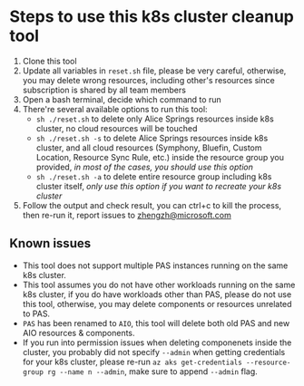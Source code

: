 # Steps to use this k8s cluster cleanup tool

1. Clone this tool
2. Update all variables in `reset.sh` file, please be very careful, otherwise, you may delete wrong resources, including other's resources since subscription is shared by all team members
3. Open a bash terminal, decide which command to run
4. There're several available options to run this tool:
    - `sh ./reset.sh` to delete only Alice Springs resources inside k8s cluster, no cloud resources will be touched
    - `sh ./reset.sh -s` to delete Alice Springs resources inside k8s cluster, and all cloud resources (Symphony, Bluefin, Custom Location, Resource Sync Rule, etc.) inside the resource group you provided, *in most of the cases, you should use this option*
    - `sh ./reset.sh -a` to delete entire resource group including k8s cluster itself, *only use this option if you want to recreate your k8s cluster*
5. Follow the output and check result, you can ctrl+c to kill the process, then re-run it, report issues to <zhengzh@microsoft.com>

## Known issues

- This tool does not support multiple PAS instances running on the same k8s cluster.
- This tool assumes you do not have other workloads running on the same k8s cluster, if you do have workloads other than PAS, please do not use this tool, otherwise, you may delete components or resources unrelated to PAS.
- `PAS` has been renamed to `AIO`, this tool will delete both old PAS and new AIO resources & components.
- If you run into permission issues when deleting componenets inside the cluster, you probably did not specify `--admin` when getting credentials for your k8s cluster, please re-run `az aks get-credentials --resource-group rg --name n --admin`, make sure to append `--admin` flag.
